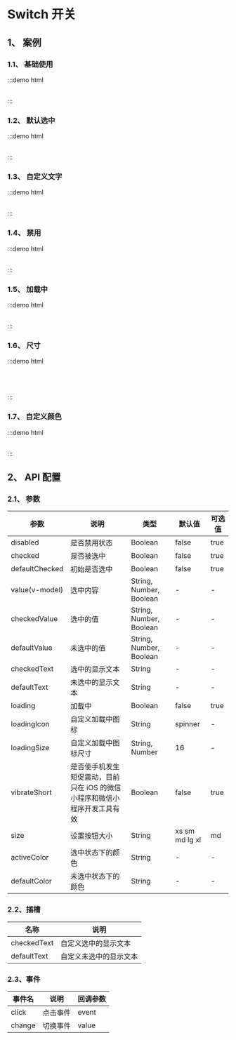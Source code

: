 # Switch 开关

## 1、 案例

### 1.1、 基础使用

:::demo html

<div>
    <mb-switch />&nbsp;&nbsp;
</div>
:::

### 1.2、 默认选中

:::demo html

<div>
    <mb-switch defaultChecked />&nbsp;&nbsp;
</div>
:::

### 1.3、 自定义文字

:::demo html

<div>
    <mb-switch checkedText="开" defaultText="关"/>&nbsp;&nbsp;
    <mb-switch defaultChecked checkedText="开" defaultText="关"/>&nbsp;&nbsp;
    <mb-switch checkedText="开" defaultText="关">
        <template v-slot:checkedText>
            <mb-icon type="check"></mb-icon>
        </template>
        <template v-slot:defaultText>
            <mb-icon type="times"></mb-icon>
        </template>
    </mb-switch>
</div>
:::

### 1.4、 禁用

:::demo html

<div>
    <mb-switch disabled />&nbsp;&nbsp;
    <mb-switch disabled defaultChecked />&nbsp;&nbsp;
    <mb-switch disabled checkedText="开" defaultText="关"/>&nbsp;&nbsp;
    <mb-switch disabled defaultChecked checkedText="开" defaultText="关"/>&nbsp;&nbsp;
</div>
:::

### 1.5、 加载中

:::demo html

<div>
    <mb-switch loading checkedText="开" defaultText="关"/>&nbsp;&nbsp;
    <mb-switch loading defaultChecked checkedText="开" defaultText="关"/>&nbsp;&nbsp;
</div>
:::

### 1.6、 尺寸

:::demo html

<div>
    <mb-switch size="xs"/>&nbsp;&nbsp;
    <mb-switch size="sm"/>&nbsp;&nbsp;
    <mb-switch size="md"/>&nbsp;&nbsp;
    <mb-switch size="lg"/>&nbsp;&nbsp;
    <mb-switch size="xl"/>&nbsp;&nbsp;
    <br/>
    <br/>
    <mb-switch size="xs" checkedText="开" defaultText="关"/>&nbsp;&nbsp;
    <mb-switch size="sm" checkedText="开" defaultText="关"/>&nbsp;&nbsp;
    <mb-switch size="md" checkedText="开" defaultText="关"/>&nbsp;&nbsp;
    <mb-switch size="lg" checkedText="开" defaultText="关"/>&nbsp;&nbsp;
    <mb-switch size="xl" checkedText="开" defaultText="关"/>&nbsp;&nbsp;
</div>
:::

### 1.7、 自定义颜色

:::demo html

<div>
    <mb-switch activeColor="#e6a23c" defaultColor="#343a40"/>&nbsp;&nbsp;
    <mb-switch activeColor="#f56c6c" defaultColor="#67c23a"/>&nbsp;&nbsp;
</div>
:::

## 2、 API 配置

### 2.1、 参数

| 参数           | 说明                                                                      | 类型                    | 默认值         | 可选值 |
| -------------- | ------------------------------------------------------------------------- | ----------------------- | -------------- | ------ |
| disabled       | 是否禁用状态                                                              | Boolean                 | false          | true   |
| checked        | 是否被选中                                                                | Boolean                 | false          | true   |
| defaultChecked | 初始是否选中                                                              | Boolean                 | false          | true   |
| value(v-model) | 选中内容                                                                  | String, Number, Boolean | -              | -      |
| checkedValue   | 选中的值                                                                  | String, Number, Boolean | -              | -      |
| defaultValue   | 未选中的值                                                                | String, Number, Boolean | -              | -      |
| checkedText    | 选中的显示文本                                                            | String                  | -              | -      |
| defaultText    | 未选中的显示文本                                                          | String                  | -              | -      |
| loading        | 加载中                                                                    | Boolean                 | false          | true   |
| loadingIcon    | 自定义加载中图标                                                          | String                  | spinner        | -      |
| loadingSize    | 自定义加载中图标尺寸                                                      | String, Number          | 16             | -      |
| vibrateShort   | 是否使手机发生短促震动，目前只在 iOS 的微信小程序和微信小程序开发工具有效 | Boolean                 | false          | true   |
| size           | 设置按钮大小                                                              | String                  | xs sm md lg xl | md     |
| activeColor    | 选中状态下的颜色                                                          | String                  | -              | -      |
| defaultColor   | 未选中状态下的颜色                                                        | String                  | -              | -      |

### 2.2、插槽

| 名称        | 说明                   |
| ----------- | ---------------------- |
| checkedText | 自定义选中的显示文本   |
| defaultText | 自定义未选中的显示文本 |

### 2.3、事件

| 事件名 | 说明     | 回调参数 |
| ------ | -------- | -------- |
| click  | 点击事件 | event    |
| change | 切换事件 | value    |
